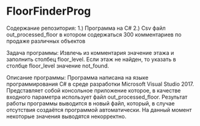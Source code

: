 # FloorFinderProg
Содержание репозитория:
1.) Программа на C#
2.) Сsv файл out_processed_floor в котором содержаться 300 комментариев по продаже различных объектов

Задача программы:
Извлечь из комментария значение этажа и заполнить столбец floor_level. Если этаж не найден, то указать в столбце floor_level значение not_found.

Описание программы:
Программа написана на языке программирования C# в среде разработки Microsoft Visual Studio 2017. Представляет собой консольное приложение которое, в качестве входного параметра использует файл out_processed_floor. Результат работы программы выводится в новый файл, который, в случае отсутствия создаётся программой автоматически. На данный момент некоторые значения выводятся некорректно. 
